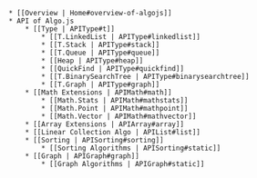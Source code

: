 <!--	* [[Readme of Algo.js|Home]]
		* [[File | Home#file-structure]]
		* [[Filename | Home#initial-filename-and-its-meaning]]
		* [[Namespace | Home#filename-and-so-called-namespace]]
		* [[private and Public | Home#private-and-public-member]]
		* [[Instance and Static | Home#instance-and-static]]
		* [[var name | Home#variable-name]]
		* [[varStyle | Home#lower-and-upper]]
		* [[Error | Home#error-message]]
		* [[Unit Test | Home#unit-test]]
		* [[Code Coverage | Home#code-coverage]]
		* [[References | Home#references]] 
-->
    * [[Overview | Home#overview-of-algojs]]
	* API of Algo.js
		* [[Type | APIType#t]]
			* [[T.LinkedList | APIType#linkedlist]]
			* [[T.Stack | APIType#stack]]
			* [[T.Queue | APIType#queue]]
			* [[Heap | APIType#heap]]
			* [[QuickFind | APIType#quickfind]]
			* [[T.BinarySearchTree | APIType#binarysearchtree]]
			* [[T.Graph | APIType#graph]]
		* [[Math Extensions | APIMath#math]]
			* [[Math.Stats | APIMath#mathstats]]
			* [[Math.Point | APIMath#mathpoint]]
			* [[Math.Vector | APIMath#mathvector]]
		* [[Array Extensions | APIArray#array]]
		* [[Linear Collection Algo | APIList#list]]
		* [[Sorting | APISorting#sorting]]
			* [[Sorting Algorithms | APISorting#static]]
		* [[Graph | APIGraph#graph]]
			* [[Graph Algorithms | APIGraph#static]]
